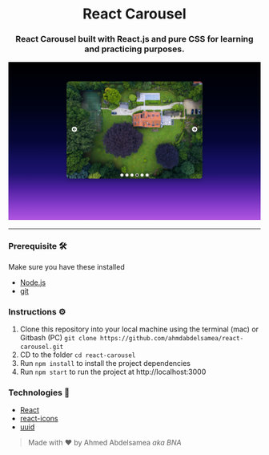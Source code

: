 <h1 align="center"> React Carousel</h1>

<h3 align="center">React Carousel built with React.js and pure CSS for learning and practicing purposes.</h3>

![React Carousel](react-carousel.png)

---

### Prerequisite :hammer_and_wrench:

Make sure you have these installed

- [Node.js](https://nodejs.org/en/)
- [git](https://git-scm.com/)

### Instructions :gear:

1. Clone this repository into your local machine using the terminal (mac) or Gitbash (PC) `git clone https://github.com/ahmdabdelsamea/react-carousel.git`
2. CD to the folder `cd react-carousel`
3. Run `npm install` to install the project dependencies
4. Run `npm start` to run the project at http://localhost:3000

### Technologies :rocket:

- [React](https://reactjs.org/)
- [react-icons](https://react-icons.github.io/react-icons/)
- [uuid](https://github.com/uuidjs/uuid)

> Made with :heart: by Ahmed Abdelsamea _aka BNA_
